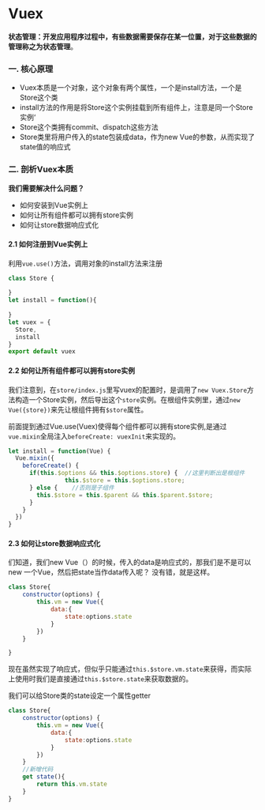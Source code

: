 # Vuex

**状态管理：**开发应用程序过程中，有些数据需要保存在某一位置，对于这些数据的管理称之为**状态管理**。

### 一. 核心原理

* Vuex本质是一个对象，这个对象有两个属性，一个是install方法，一个是Store这个类
* install方法的作用是将Store这个实例挂载到所有组件上，注意是同一个Store实例‘
* Store这个类拥有commit、dispatch这些方法
* Store类里将用户传入的state包装成data，作为new Vue的参数，从而实现了state值的响应式

### 二. 剖析Vuex本质

**我们需要解决什么问题？**

* 如何安装到Vue实例上
* 如何让所有组件都可以拥有store实例
* 如何让store数据响应式化

#### 2.1 如何注册到Vue实例上

利用`vue.use()`方法，调用对象的install方法来注册

```javascript
class Store {
  
}
let install = function(){
  
}
let vuex = {
  Store,
  install
}
export default vuex
```

#### 2.2 如何让所有组件都可以拥有store实例

我们注意到，在`store/index.js`里写vuex的配置时，是调用了`new Vuex.Store`方法构造一个Store实例，然后导出这个`store`实例。在根组件实例里，通过`new Vue({store})`来先让根组件拥有`$store`属性。

前面提到通过Vue.use(Vuex)使得每个组件都可以拥有store实例,是通过`vue.mixin`全局注入`beforeCreate: vuexInit`来实现的。

```javascript
let install = function(Vue) {
  Vue.mixin({
    beforeCreate() {
      if(this.$options && this.$options.store) {  //这里判断出是根组件
				this.$store = this.$options.store;
      } else {    //否则是子组件
        this.$store = this.$parent && this.$parent.$store;
      }
    }
  })
}
```

#### 2.3 如何让store数据响应式化

们知道，我们new Vue（）的时候，传入的data是响应式的，那我们是不是可以new 一个Vue，然后把state当作data传入呢？ 没有错，就是这样。

```javascript
class Store{
    constructor(options) {
        this.vm = new Vue({
            data:{
                state:options.state
            }
        })
    }

}
```

现在虽然实现了响应式，但似乎只能通过`this.$store.vm.state`来获得，而实际上使用时我们是直接通过`this.$store.state`来获取数据的。

我们可以给Store类的state设定一个属性getter

```javascript
class Store{
    constructor(options) {
        this.vm = new Vue({
            data:{
                state:options.state
            }
        })
    }
    //新增代码
    get state(){
        return this.vm.state
    }
}
```

